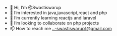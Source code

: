 - 👋 Hi, I’m @Swastiswarup
- 👀 I’m interested in java,javascript,react and php
- 🌱 I’m currently learning reactjs and laravel
- 💞️ I’m looking to collaborate on php projects
- 📫 How to reach me ..-swastiswarup1@gmail.com


<!---
Swastiswarup/Swastiswarup is a ✨ special ✨ repository because its `README.md` (this file) appears on your GitHub profile.
You can click the Preview link to take a look at your changes.
--->
